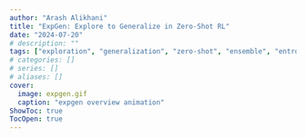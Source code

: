 ```yaml
---
author: "Arash Alikhani"
title: "ExpGen: Explore to Generalize in Zero-Shot RL"
date: "2024-07-20"
# description: ""
tags: ["exploration", "generalization", "zero-shot", "ensemble", "entropy"]
# categories: []
# series: []
# aliases: []
cover:
  image: expgen.gif
  caption: "expgen overview animation"
ShowToc: true
TocOpen: true
---
```


